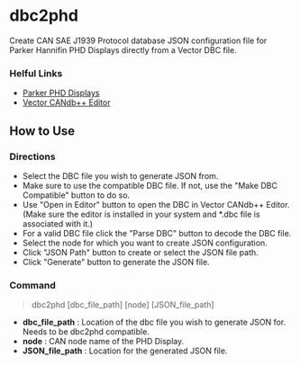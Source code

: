 # dbc2phd
Create CAN SAE J1939 Protocol database JSON configuration file for Parker Hannifin PHD Displays directly from a Vector DBC file.
### Helful Links
- [Parker PHD Displays](https://ph.parker.com/us/17616/en/phd) 
- [Vector CANdb++ Editor](https://www.vector.com/int/en/download/?tx_vectorproducts_productdownloaddetail%5Baction%5D=show&tx_vectorproducts_productdownloaddetail%5Bcontroller%5D=Productdownload&tx_vectorproducts_productdownloaddetail%5Bdownload%5D=54817&cHash=8adc056c8357025d3610a12fb823c59d)
## How to Use
### Directions
- Select the DBC file you wish to generate JSON from.
- Make sure to use the compatible DBC file. If not, use the "Make DBC Compatible" button to do so.
- Use "Open in Editor" button to open the DBC in Vector CANdb++ Editor. (Make sure the editor is installed in your system and *.dbc file is associated with it.)
- For a valid DBC file click the "Parse DBC" button to decode the DBC file.
- Select the node for which you want to create JSON configuration.
- Click "JSON Path" button to create or select the JSON file path.
- Click "Generate" button to generate the JSON file.
### Command
> dbc2phd [dbc_file_path] [node] [JSON_file_path]

- **dbc_file_path** : Location of the dbc file you wish to generate JSON for. Needs to be dbc2phd compatible.
- **node** : CAN node name of the PHD Display.
- **JSON_file_path** : Location for the generated JSON file.